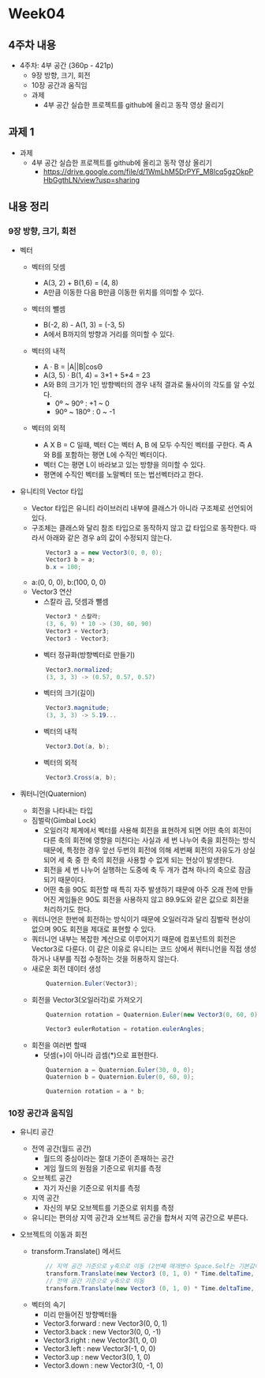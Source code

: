 # Week04

## 4주차 내용
- 4주차: 4부 공간 (360p - 421p)
    - 9장 방향, 크기, 회전
    - 10장 공간과 움직임
    - 과제
        - 4부 공간 실습한 프로젝트를 github에 올리고 동작 영상 올리기

## 과제 1
- 과제
    - 4부 공간 실습한 프로젝트를 github에 올리고 동작 영상 올리기
        - https://drive.google.com/file/d/1WmLhM5DrPYF_M8lcq5gzOkpPHbGgthLN/view?usp=sharing

## 내용 정리
### 9장 방향, 크기, 회전
- 벡터
    - 벡터의 덧셈
        - A(3, 2) + B(1,6) = (4, 8)
        - A만큼 이동한 다음 B만큼 이동한 위치를 의미할 수 있다.

    - 벡터의 뺄셈
        - B(-2, 8) - A(1, 3) = (-3, 5)
        - A에서 B까지의 방향과 거리를 의미할 수 있다.

    - 벡터의 내적
        - A · B = |A||B|cosΘ
        - A(3, 5) · B(1, 4) = 3\*1 + 5\*4 = 23
        - A와 B의 크기가 1인 방향벡터의 경우 내적 결과로 둘사이의 각도를 알 수있다.
            - 0º ~ 90º : +1 ~ 0
            - 90º ~ 180º : 0 ~ -1

    - 벡터의 외적
        - A X B = C 일때, 벡터 C는 벡터 A, B 에 모두 수직인 벡터를 구한다. 즉 A와 B를 포함하는 평면 L에 수직인 벡터이다.
        - 벡터 C는 평면 L이 바라보고 있는 방향을 의미할 수 있다.
        - 평면에 수직인 벡터를 노말벡터 또는 법선벡터라고 한다.

- 유니티의 Vector 타입
    - Vector 타입은 유니티 라이브러리 내부에 클래스가 아니라 구조체로 선언되어 있다.
    - 구조체는 클래스와 달리 참조 타입으로 동작하지 않고 값 타입으로 동작한다. 따라서 아래와 같은 경우 a의 값이 수정되지 않는다.
        ```cs
            Vector3 a = new Vector3(0, 0, 0);
            Vector3 b = a;
            b.x = 100;
        ```
    - a:(0, 0, 0), b:(100, 0, 0)
    - Vector3 연산
        - 스칼라 곱, 덧셈과 뺄셈
        ```cs
            Vector3 * 스칼라;
            (3, 6, 9) * 10 -> (30, 60, 90)
            Vector3 + Vector3;
            Vector3 - Vector3;
        ```
        - 벡터 정규화(방향벡터로 만들기)
        ```cs
            Vector3.normalized;
            (3, 3, 3) -> (0.57, 0.57, 0.57)
        ```
        - 벡터의 크기(길이)
        ```cs
            Vector3.magnitude;
            (3, 3, 3) -> 5.19...
        ```
        - 벡터의 내적
        ```cs
            Vector3.Dot(a, b);
        ```
        - 벡터의 외적
        ```cs
            Vector3.Cross(a, b);
        ```

- 쿼터니언(Quaternion)
    - 회전을 나타내는 타입
    - 짐벌락(Gimbal Lock)
        - 오일러각 체계에서 벡터를 사용해 회전을 표현하게 되면 어떤 축의 회전이 다른 축의 회전에 영향을 미친다는 사실과 세 번 나누어 축을 회전하는 방식 때문에, 특정한 경우 앞선 두번의 회전에 의해 세번째 회전의 자유도가 상실되어 세 축 중 한 축의 회전을 사용할 수 없게 되는 현상이 발생한다.
        - 회전을 세 번 나누어 실행하는 도중에 축 두 개가 겹쳐 하나의 축으로 잠금되기 때문이다.
        - 어떤 축을 90도 회전할 때 특히 자주 발생하기 때문에 아주 오래 전에 만들어진 게임들은 90도 회전을 사용하지 않고 89.9도와 같은 값으로 회전을 처리하기도 한다.
    - 쿼터니언은 한번에 회전하는 방식이기 때문에 오일러각과 달리 짐벌락 현상이 없으며 90도 회전을 제대로 표현할 수 있다.
    - 쿼터니언 내부는 복잡한 계산으로 이루어지기 때문에 컴포넌트의 회전은 Vector3로 다룬다. 이 같은 이유로 유니티는 코드 상에서 쿼터니언을 직접 생성하거나 내부를 직접 수정하는 것을 허용하지 않는다.
    - 새로운 회전 데이터 생성
        ```cs
            Quaternion.Euler(Vector3);
        ```
    - 회전을 Vector3(오일러각)로 가져오기
        ```cs
            Quaternion rotation = Quaternion.Euler(new Vector3(0, 60, 0));

            Vector3 eulerRotation = rotation.eulerAngles;
        ```
    - 회전을 여러번 할때
        - 덧셈(+)이 아니라 곱셈(*)으로 표현한다.
        ```cs
            Quaternion a = Quaternion.Euler(30, 0, 0);
            Quaternion b = Quaternion.Euler(0, 60, 0);

            Quaternion rotation = a * b;
        ```

### 10장 공간과 움직임
- 유니티 공간
    - 전역 공간(월드 공간)
        - 월드의 중심이라는 절대 기준이 존재하는 공간
        - 게임 월드의 원점을 기준으로 위치를 측정
    - 오브젝트 공간
        - 자기 자신을 기준으로 위치를 측정
    - 지역 공간
        - 자신의 부모 오브젝트를 기준으로 위치를 측정
    - 유니티는 편의상 지역 공간과 오브젝트 공간을 합쳐서 지역 공간으로 부른다.

- 오브젝트의 이동과 회전
    - transform.Translate() 메서드
        ```cs
            // 지역 공간 기준으로 y축으로 이동 (2번째 매개변수 Space.Self는 기본값이므로 생략 가능)
            transform.Translate(new Vector3 (0, 1, 0) * Time.deltaTime, Space.Self);
            // 전역 공간 기준으로 y축으로 이동
            transform.Translate(new Vector3 (0, 1, 0) * Time.deltaTime, Space.World);
        ```
    - 벡터의 속기
        - 미리 만들어진 방향벡터들
        - Vector3.forward : new Vector3(0, 0, 1)
        - Vector3.back : new Vector3(0, 0, -1)
        - Vector3.right : new Vector3(1, 0, 0)
        - Vector3.left : new Vector3(-1, 0, 0)
        - Vector3.up : new Vector3(0, 1, 0)
        - Vector3.down : new Vector3(0, -1, 0)